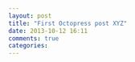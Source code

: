 ```yaml
---
layout: post
title: "First Octopress post XYZ"
date: 2013-10-12 16:11
comments: true
categories: 
---
```

